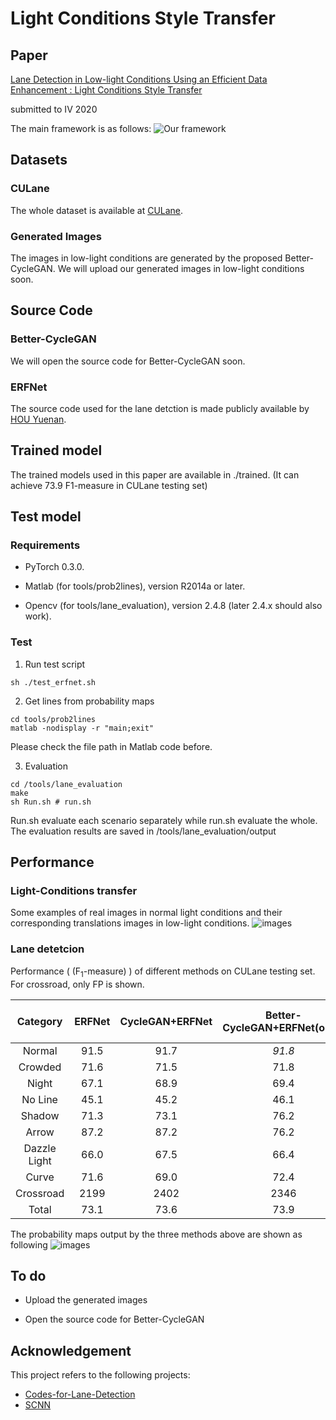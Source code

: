 # Light Conditions Style Transfer

## Paper
[Lane Detection in Low-light Conditions Using an Efficient Data Enhancement : Light Conditions Style Transfer](https://arxiv.org/abs/2002.01177)

submitted to IV 2020

The main framework is as follows:
![Our framework](https://github.com/Chenzhaowei13/Light-Condition-Style-Transfer/blob/master/data/framework.png)


## Datasets

### CULane

The whole dataset is available at [CULane](https://xingangpan.github.io/projects/CULane.html).

### Generated Images

The  images in low-light conditions are generated by the proposed Better-CycleGAN.  We will upload our generated images in low-light conditions soon.

## Source Code

### Better-CycleGAN

We will open the source code for Better-CycleGAN soon.

### ERFNet

The source code used for the lane detction is made publicly available by [HOU Yuenan](https://github.com/cardwing/Codes-for-Lane-Detection/tree/master/ERFNet-CULane-PyTorch).


## Trained model

The trained models used in this paper are available in ./trained. (It can achieve 73.9 F1-measure in CULane testing set)


## Test model

### Requirements

- PyTorch 0.3.0.

- Matlab (for tools/prob2lines), version R2014a or later.

- Opencv (for tools/lane_evaluation), version 2.4.8 (later 2.4.x should also work).

### Test

1. Run test script
```
sh ./test_erfnet.sh
```

2. Get lines from probability maps

```
cd tools/prob2lines
matlab -nodisplay -r "main;exit"
```
Please check the file path in Matlab code before.

3. Evaluation

```
cd /tools/lane_evaluation
make
sh Run.sh # run.sh
```
Run.sh evaluate each scenario separately while run.sh evaluate the whole. The evaluation results are saved in /tools/lane_evaluation/output

## Performance

### Light-Conditions transfer

Some examples of real images in normal light conditions and their corresponding translations images in low-light conditions.
![images](https://github.com/Chenzhaowei13/Light-Condition-Style-Transfer/blob/master/data/transfer_result.png)


### Lane detetcion

Performance ( (F<sub>1</sub>-measure) ) of different methods on CULane testing set. For crossroad, only FP is shown.

| Category | ERFNet | CycleGAN+ERFNet | Better-CycleGAN+ERFNet(ours) | SCNN | ENet-SAD | ResNet-101-SAD |
|:----:|:----:|:----:|:----:|:----:|:----:|:----:|
| Normal | 91.5 | 91.7 | *91.8* | 90.6 | 90.1 | 90.7 |
| Crowded | 71.6 | 71.5 | 71.8 | 69.7 | 68.8 | 70.0 |
| Night | 67.1 | 68.9 | 69.4 | 66.1 | 66.0 | 66.3 |
| No Line | 45.1 | 45.2 | 46.1 | 43.4 | 41.6 | 43.5 |
| Shadow | 71.3 | 73.1 | 76.2 | 66.9 | 65.9 | 67.0 |
| Arrow | 87.2 | 87.2 | 76.2 | 66.9 | 65.9 | 67.0 |
| Dazzle Light | 66.0 | 67.5 | 66.4 | 58.5 | 60.2 | 59.9 |
| Curve | 71.6 | 69.0 | 72.4 | 64.4 | 65.7 | 65.7 |
| Crossroad | 2199 | 2402 | 2346 | 1990 | 1998 | 2052 |
| Total | 73.1 | 73.6 | 73.9 | 71.6 | 70.8 | 71.8 |

The probability maps output by the three methods above are shown as following
![images](https://github.com/Chenzhaowei13/Light-Condition-Style-Transfer/blob/master/data/lane_detection_results.png)


## To do

- Upload the generated images

- Open the source code for Better-CycleGAN

## Acknowledgement

This project refers to the following projects:

-  [Codes-for-Lane-Detection](https://github.com/cardwing/Codes-for-Lane-Detection)
-  [SCNN](https://github.com/XingangPan/SCNN)






